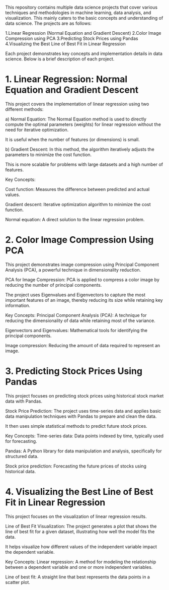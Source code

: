 This repository contains multiple data science projects that cover various techniques and methodologies in machine learning, data analysis, and visualization. This mainly caters to the basic concepts and understanding of data science.
The projects are as follows:

1.Linear Regression (Normal Equation and Gradient Descent)
2.Color Image Compression using PCA
3.Predicting Stock Prices using Pandas
4.Visualizing the Best Line of Best Fit in Linear Regression

Each project demonstrates key concepts and implementation details in data science. Below is a brief description of each project.

# 1. Linear Regression: Normal Equation and Gradient Descent
This project covers the implementation of linear regression using two different methods:

 a) Normal Equation:
The Normal Equation method is used to directly compute the optimal parameters (weights) for linear regression without the need for iterative optimization.

It is useful when the number of features (or dimensions) is small.

 b) Gradient Descent:
In this method, the algorithm iteratively adjusts the parameters to minimize the cost function.

This is more scalable for problems with large datasets and a high number of features.

Key Concepts:

Cost function: Measures the difference between predicted and actual values.

Gradient descent: Iterative optimization algorithm to minimize the cost function.

Normal equation: A direct solution to the linear regression problem.

 # 2. Color Image Compression Using PCA
This project demonstrates image compression using Principal Component Analysis (PCA), a powerful technique in dimensionality reduction.

PCA for Image Compression:
PCA is applied to compress a color image by reducing the number of principal components.

The project uses Eigenvalues and Eigenvectors to capture the most important features of an image, thereby reducing its size while retaining key information.

Key Concepts:
Principal Component Analysis (PCA): A technique for reducing the dimensionality of data while retaining most of the variance.

Eigenvectors and Eigenvalues: Mathematical tools for identifying the principal components.

Image compression: Reducing the amount of data required to represent an image.

# 3. Predicting Stock Prices Using Pandas
This project focuses on predicting stock prices using historical stock market data with Pandas.

Stock Price Prediction:
The project uses time-series data and applies basic data manipulation techniques with Pandas to prepare and clean the data.

It then uses simple statistical methods to predict future stock prices.

Key Concepts:
Time-series data: Data points indexed by time, typically used for forecasting.

Pandas: A Python library for data manipulation and analysis, specifically for structured data.

Stock price prediction: Forecasting the future prices of stocks using historical data.

# 4. Visualizing the Best Line of Best Fit in Linear Regression
This project focuses on the visualization of linear regression results.

Line of Best Fit Visualization:
The project generates a plot that shows the line of best fit for a given dataset, illustrating how well the model fits the data.

It helps visualize how different values of the independent variable impact the dependent variable.

Key Concepts:
Linear regression: A method for modeling the relationship between a dependent variable and one or more independent variables.

Line of best fit: A straight line that best represents the data points in a scatter plot.

